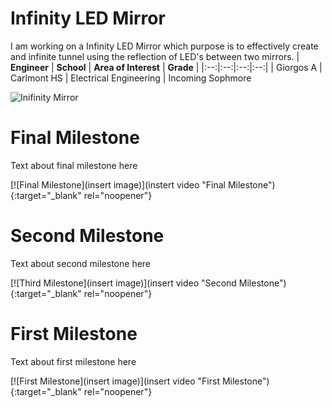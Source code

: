 ﻿# Infinity LED Mirror
I am working on a Infinity LED Mirror which purpose is to effectively create and infinite tunnel using the reflection of LED's between two mirrors.
| **Engineer** | **School** | **Area of Interest** | **Grade** |
|:--:|:--:|:--:|:--:|
| Giorgos A | Carlmont HS | Electrical Engineering | Incoming Sophmore

![Inifinity Mirror](https://hackster.imgix.net/uploads/cover_image/file/169189/P1120479.JPG?auto=compress&w=900&h=675&fit=min&fm=jpg)
  
# Final Milestone
Text about final milestone here

[![Final Milestone](insert image)](instert video "Final Milestone"){:target="_blank" rel="noopener"}

# Second Milestone
Text about second milestone here

[![Third Milestone](insert image)](insert video "Second Milestone"){:target="_blank" rel="noopener"}
# First Milestone
  

Text about first milestone here

[![First Milestone](insert image)](insert video "First Milestone"){:target="_blank" rel="noopener"}
